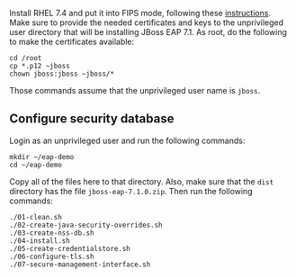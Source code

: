 Install RHEL 7.4 and put it into FIPS mode, following these
[instructions](https://github.com/rlucente-se-jboss/intranet-test-certs).
Make sure to provide the needed certificates and keys to the
unprivileged user directory that will be installing JBoss EAP 7.1.
As root, do the following to make the certificates available:

    cd /root
    cp *.p12 ~jboss
    chown jboss:jboss ~jboss/*

Those commands assume that the unprivileged user name is `jboss`.

## Configure security database
Login as an unprivileged user and run the following commands:

    mkdir ~/eap-demo
    cd ~/eap-demo
    
Copy all of the files here to that directory.  Also, make sure that
the `dist` directory has the file `jboss-eap-7.1.0.zip`.  Then run
the following commands:

    ./01-clean.sh
    ./02-create-java-security-overrides.sh
    ./03-create-nss-db.sh
    ./04-install.sh
    ./05-create-credentialstore.sh
    ./06-configure-tls.sh
    ./07-secure-management-interface.sh


